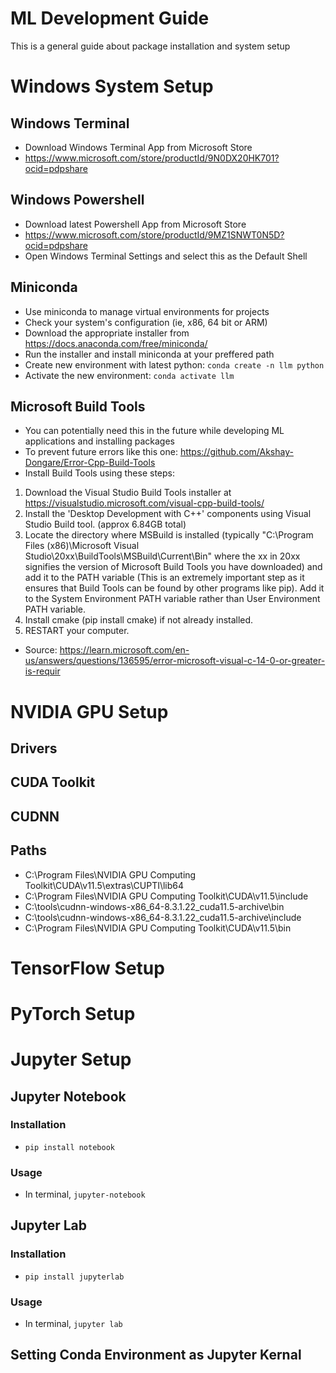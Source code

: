 # ML Development Guide
This is a general guide about package installation and system setup

# Windows System Setup
## Windows Terminal
* Download Windows Terminal App from Microsoft Store
* https://www.microsoft.com/store/productId/9N0DX20HK701?ocid=pdpshare
## Windows Powershell
* Download latest Powershell App from Microsoft Store
* https://www.microsoft.com/store/productId/9MZ1SNWT0N5D?ocid=pdpshare
* Open Windows Terminal Settings and select this as the Default Shell
## Miniconda
* Use miniconda to manage virtual environments for projects
* Check your system's configuration (ie, x86, 64 bit or ARM)
* Download the appropriate installer from https://docs.anaconda.com/free/miniconda/
* Run the installer and install miniconda at your preffered path
* Create new environment with latest python: `conda create -n llm python`
* Activate the new environment: `conda activate llm`

## Microsoft Build Tools
* You can potentially need this in the future while developing ML applications and installing packages
* To prevent future errors like this one: https://github.com/Akshay-Dongare/Error-Cpp-Build-Tools
* Install Build Tools using these steps:
1. Download the Visual Studio Build Tools installer at https://visualstudio.microsoft.com/visual-cpp-build-tools/ 
2. Install the 'Desktop Development with C++' components using Visual Studio Build tool. (approx 6.84GB total)
3. Locate the directory where MSBuild is installed (typically "C:\Program Files (x86)\Microsoft Visual Studio\20xx\BuildTools\MSBuild\Current\Bin" where the xx in 20xx signifies the version of Microsoft Build Tools you have downloaded) and add it to the PATH variable (This is an extremely important step as it ensures that Build Tools can be found by other programs like pip). Add it to the System Environment PATH variable rather than User Environment PATH variable.
4. Install cmake (pip install cmake) if not already installed.
5. RESTART your computer.
* Source: https://learn.microsoft.com/en-us/answers/questions/136595/error-microsoft-visual-c-14-0-or-greater-is-requir

# NVIDIA GPU Setup
## Drivers
## CUDA Toolkit
## CUDNN
## Paths
* C:\Program Files\NVIDIA GPU Computing Toolkit\CUDA\v11.5\extras\CUPTI\lib64
* C:\Program Files\NVIDIA GPU Computing Toolkit\CUDA\v11.5\include
* C:\tools\cudnn-windows-x86_64-8.3.1.22_cuda11.5-archive\bin
* C:\tools\cudnn-windows-x86_64-8.3.1.22_cuda11.5-archive\include
* C:\Program Files\NVIDIA GPU Computing Toolkit\CUDA\v11.5\bin



# TensorFlow Setup
# PyTorch Setup

# Jupyter Setup
## Jupyter Notebook
### Installation
* `pip install notebook`
### Usage
* In terminal, `jupyter-notebook`
## Jupyter Lab
### Installation
* `pip install jupyterlab`
### Usage
* In terminal, `jupyter lab`

## Setting Conda Environment as Jupyter Kernal

